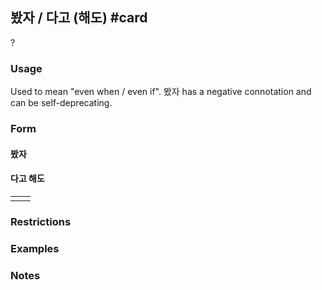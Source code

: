 ## 봤자 / 다고 (해도) #card
?
### Usage
Used to mean "even when / even if". 봤자 has a negative connotation and can be self-deprecating.
### Form
#### 봤자
#### 다고 해도

|     |     |
| --- | --- |
|     |     |

### Restrictions
### Examples
### Notes
